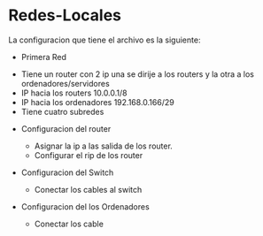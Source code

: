 # Redes-Locales
La configuracion que tiene el archivo es la siguiente:
- Primera Red
 * Tiene un router con 2 ip una se dirije a los routers y la otra a los ordenadores/servidores
 * IP hacia los routers 10.0.0.1/8
 * IP hacia los ordenadores 192.168.0.166/29
 * Tiene cuatro subredes



- Configuracion del router
  * Asignar la ip a las salida de los router.
  * Configurar el rip de los router

- Configuracion del Switch
  * Conectar los cables al switch

- Configuracion del los Ordenadores
  * Conectar los cable
  
